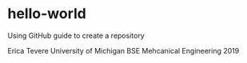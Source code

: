 # hello-world
Using GitHub guide to create a repository

Erica Tevere
University of Michigan
BSE Mehcanical Engineering 2019 
